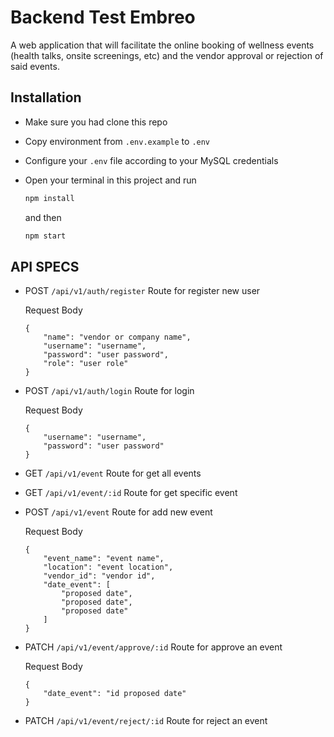 # Backend Test Embreo

A web application that will facilitate the online booking of wellness events (health talks, onsite screenings, etc) and the vendor approval or rejection of said events.

## Installation 

- Make sure you had clone this repo
- Copy environment from `.env.example` to `.env`
- Configure your `.env` file according to your MySQL credentials
- Open your terminal in this project and run 

	```bash
	npm install
	```

	and then

	```bash
	npm start
	```

## API SPECS

- POST `/api/v1/auth/register` Route for register new user

	Request Body

	```
	{
		"name": "vendor or company name",
		"username": "username",
		"password": "user password",
		"role": "user role"
	}
	```

- POST `/api/v1/auth/login` Route for login

	Request Body

	```
	{
		"username": "username",
		"password": "user password"
	}
	```

- GET `/api/v1/event` Route for get all events
- GET `/api/v1/event/:id` Route for get specific event
- POST `/api/v1/event` Route for add new event

	Request Body 

	```
	{
		"event_name": "event name",
		"location": "event location",
		"vendor_id": "vendor id",
		"date_event": [
			"proposed date",
			"proposed date",
			"proposed date"
		]
	}
	```

- PATCH `/api/v1/event/approve/:id` Route for approve an event

	Request Body 

	```
	{
		"date_event": "id proposed date"
	}
	```

- PATCH `/api/v1/event/reject/:id` Route for reject an event